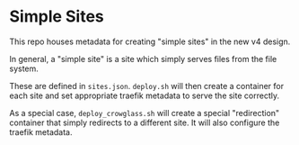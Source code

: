 # Simple Sites

This repo houses metadata for creating "simple sites" in the new v4 design. 

In general, a "simple site" is a site which simply serves files from the file system. 

These are defined in `sites.json`. `deploy.sh` will then create a container for each site and set appropriate traefik metadata to serve the site correctly. 

As a special case, `deploy_crowglass.sh` will create a special "redirection" container that simply redirects to a different site. It will also configure the traefik metadata.
